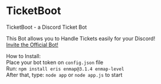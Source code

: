 # TicketBoot
TicketBoot - a Discord Ticket Bot

This Bot allows you to Handle Tickets easily for your Discord!  
[Invite the Official Bot!](https://discordapp.com/oauth2/authorize?client_id=432816449720025088&permissions=8&scope=bot)

How to Install:  
Place your bot token on `config.json` file  
Run: `npm install eris enmap@3.1.4 enmap-level`  
After that, type: `node app` or `node app.js` to start
